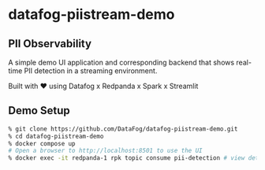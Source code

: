 # datafog-piistream-demo

## PII Observability
A simple demo UI application and corresponding backend that shows real-time PII detection in a streaming environment.

Built with ❤️ using Datafog x Redpanda x Spark x Streamlit 


## Demo Setup
```sh
% git clone https://github.com/DataFog/datafog-piistream-demo.git
% cd datafog-piistream-demo
% docker compose up
# Open a browser to http://localhost:8501 to use the UI
% docker exec -it redpanda-1 rpk topic consume pii-detection # view detected output
```